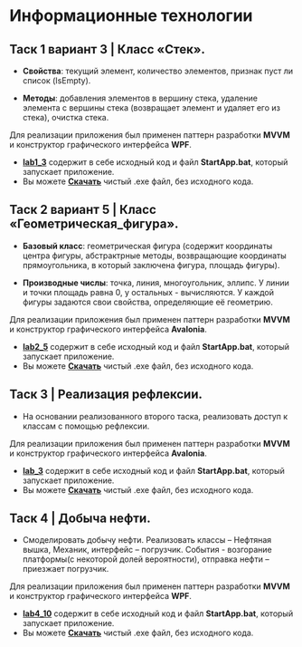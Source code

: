 # Информационные технологии

## Таск 1 вариант 3 | Класс «Стек».
* **Свойства**: текущий элемент, количество элементов, признак пуст ли список (IsEmpty).

* **Методы**: добавления элементов в вершину стека, удаление элемента с вершины стека (возвращает элемент и удаляет его из стека), очистка стека.

Для реализации приложения был применен паттерн разработки **MVVM** и конструктор графического интерфейса **WPF**.

* [**lab1_3**](https://github.com/sahland/IT.Labs/tree/main/lab1_3) содержит в себе исходный код и файл **StartApp.bat**, который запускает приложение.
* Вы можете [**Скачать**](https://disk.yandex.ru/d/k4ejVQ7g9Ugnfg) чистый .exe файл, без исходного кода.

## Таск 2 вариант 5 | Класс «Геометрическая_фигура».
* **Базовый класс**: геометрическая фигура (содержит координаты центра фигуры, абстрактрные методы, возвращающие координаты прямоугольника, в который заключена фигура, площадь фигуры).

* **Производные числы**: точка, линия, многоугольник, эллипс. У линии и точки площадь равна 0, у остальных - вычисляются. У каждой фигуры задаются свои свойства, определяющие её геометрию.

Для реализации приложения был применен паттерн разработки **MVVM** и конструктор графического интерфейса **Avalonia**.

* [**lab2_5**](https://github.com/sahland/IT.Labs/tree/main/lab2_5) содержит в себе исходный код и файл **StartApp.bat**, который запускает приложение.
* Вы можете [**Скачать**](https://disk.yandex.ru/d/ZRu-zYFASL3ahQ) чистый .exe файл, без исходного кода.

## Таск 3 | Реализация рефлексии.
* На основании реализованного второго таска, реализовать доступ к классам с помощью рефлексии.

Для реализации приложения был применен паттерн разработки **MVVM** и конструктор графического интерфейса **Avalonia**.

* [**lab_3**](https://github.com/sahland/IT.Labs/tree/main/Lab_3) содержит в себе исходный код и файл **StartApp.bat**, который запускает приложение.
* Вы можете [**Скачать**](https://disk.yandex.ru/d/cIJfUNtSdBTXyw) чистый .exe файл, без исходного кода.

## Таск 4 | Добыча нефти.
* Смоделировать добычу нефти. Реализовать классы – Нефтяная вышка, Механик, интерфейс – погрузчик. События - возгорание платформы(с некоторой долей вероятности), отправка нефти – приезжает погрузчик.

Для реализации приложения был применен паттерн разработки **MVVM** и конструктор графического интерфейса **WPF**.

* [**lab4_10**](https://github.com/sahland/IT.Labs/tree/main/lab4_10) содержит в себе исходный код и файл **StartApp.bat**, который запускает приложение.
* Вы можете [**Скачать**](https://disk.yandex.ru/d/vUF7D1GZaJWg2w) чистый .exe файл, без исходного кода.
